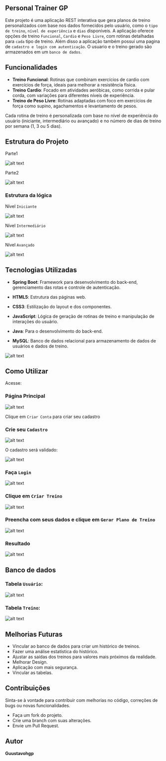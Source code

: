 ## Personal Trainer GP

Este projeto é uma aplicação REST interativa que gera planos de treino personalizados com base nos dados fornecidos pelo usuário, como o `tipo de treino`, `nível de experiência` e `dias` disponíveis. A aplicação oferece opções de treino `Funcional`, `Cardio` e `Peso Livre`, com rotinas detalhadas para `cada` tipo de treino. Além disso a aplicação também possuí uma pagina de `cadastro e login com autenticação`. O usuario e o treino gerado são armazenados em um `banco de dados`.

## Funcionalidades
* **Treino Funcional**: Rotinas que combinam exercícios de cardio com exercícios de força, ideais para melhorar a resistência física.
* **Treino Cardio**: Focado em atividades aeróbicas, como corrida e pular corda, com variações para diferentes níveis de experiência.
* **Treino de Peso Livre**: Rotinas adaptadas com foco em exercícios de força como supino, agachamentos e levantamento de pesos.

Cada rotina de treino é personalizada com base no nível de experiência do usuário (iniciante, intermediário ou avançado) e no número de dias de treino por semana (1, 3 ou 5 dias).

## Estrutura do Projeto
Parte1

![alt text](image-18.png)

Parte2

![alt text](image-15.png)

### Estrutura da lógica
Nível `Iniciante`

![alt text](image-20.png)

Nível `Intermediário`

![alt text](image-21.png)

Nível `Avançado`

![alt text](image-22.png)


## Tecnologias Utilizadas

* **Spring Boot**: Framework para desenvolvimento do back-end, gerenciamento das rotas e controle de autenticação.

* **HTML5**: Estrutura das páginas web.

* **CSS3**: Estilização do layout e dos componentes.

* **JavaScript**: Lógica de geração de rotinas de treino e manipulação de interações do usuário.

* **Java**: Para o desenvolvimento do back-end.

* **MySQL**: Banco de dados relacional para armazenamento de dados de usuários e dados de treino.

![alt text](image-23.png)

## Como Utilizar

Acesse: 

### Página Principal
![alt text](image-1.png)

Clique em `Criar Conta` para criar seu cadastro

### Crie seu `Cadastro`
![alt text](image-3.png)

O cadastro será validado:

![alt text](image-2.png)

### Faça `Login`
![alt text](image-4.png)

### Clique em `Criar Treino`
![alt text](image-5.png)

### Preencha com seus dados e clique em `Gerar Plano de Treino`
![alt text](image-6.png)

### Resultado
![alt text](image-7.png)

## Banco de dados
### Tabela `Usuário`:
![alt text](image-8.png)

### Tabela `Treino`:
![alt text](image-9.png)

## Melhorias Futuras

* Vincular ao banco de dados para criar um histórico de treinos.
* Fazer uma análise estatística do histórico.
* Ajustar as saídas dos treinos para valores mais próximos da realidade.
* Melhorar Design.
* Aplicação com mais segurança.
* Vincular as tabelas.

## Contribuições
Sinta-se à vontade para contribuir com melhorias no código, correções de bugs ou novas funcionalidades.
* Faça um fork do projeto.
* Crie uma branch com suas alterações.
* Envie um Pull Request.

## Autor
**Guustavohgp**